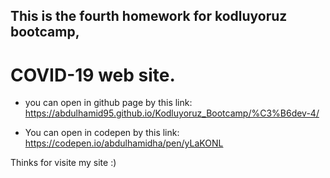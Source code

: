 ## This is the fourth homework for kodluyoruz bootcamp,

# COVID-19 web site.

* you can open in github page by this link: https://abdulhamid95.github.io/Kodluyoruz_Bootcamp/%C3%B6dev-4/

* You can open in codepen by this link: https://codepen.io/abdulhamidha/pen/yLaKONL

Thinks for visite my site :)
